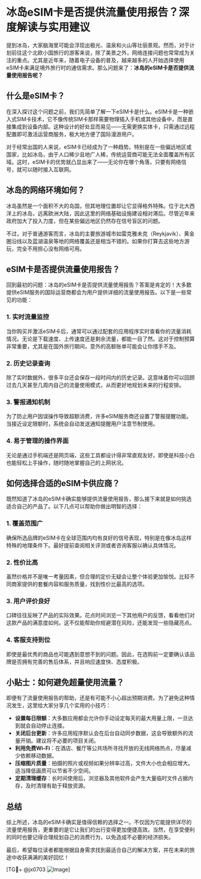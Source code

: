 # 冰岛eSIM卡是否提供流量使用报告？深度解读与实用建议

提到冰岛，大家脑海里可能会浮现出极光、温泉和火山等壮丽景观。然而，对于计划前往这个北欧小国旅行的游客来说，除了美景之外，网络连接问题也常常成为关注的重点。尤其是近年来，随着电子设备的普及，越来越多的人开始选择使用eSIM卡来满足境外旅行时的通信需求。那么问题来了：**冰岛的eSIM卡是否提供流量使用报告呢？**

## 什么是eSIM卡？

在深入探讨这个问题之前，我们先简单了解一下eSIM卡是什么。eSIM卡是一种嵌入式SIM卡技术，它不像传统SIM卡那样需要物理插入手机或其他设备中，而是直接集成到设备内部。这种设计的好处显而易见——无需更换实体卡，只需通过远程配置即可激活运营商服务，极大地方便了国际漫游用户。

对于经常出国的人来说，eSIM卡已经成为了一种趋势。特别是在一些偏远地区或国家，比如冰岛，由于人口稀少且地广人稀，传统运营商可能无法全面覆盖所有区域。这时，eSIM卡的优势就凸显出来了——无论你在哪个角落，只要有网络信号，就可以随时接入互联网。

## 冰岛的网络环境如何？

冰岛虽然是一个面积不大的岛国，但其地理位置却让它显得格外特殊。位于北大西洋上的冰岛，远离欧洲大陆，因此这里的网络基础设施建设相对滞后。尽管近年来政府加大了投入力度，但在某些偏远地区仍然存在信号盲区的问题。

不过，对于普通游客而言，冰岛的主要旅游城市如雷克雅未克（Reykjavik）、黄金圈沿线以及蓝湖温泉等地的网络覆盖还是相当不错的。如果你打算去这些地方游玩，完全不用担心没有网络可用。

## eSIM卡是否提供流量使用报告？

回到最初的问题：冰岛的eSIM卡是否提供流量使用报告？答案是肯定的！大多数提供eSIM服务的国际运营商都会为用户提供详细的流量使用报告。以下是一些常见的功能：

### 1. 实时流量监控
当你购买并激活eSIM卡后，通常可以通过配套的应用程序实时查看你的流量消耗情况。无论是下载速度、上传速度还是剩余流量，都能一目了然。这对于控制预算非常重要，尤其是在国外旅行期间，意外的高额账单可能会让你措手不及。

### 2. 历史记录查询
除了实时数据外，很多平台还会保存一段时间内的历史记录。这意味着你可以回顾过去几天甚至几周内自己的流量使用模式，从而更好地规划未来的行程安排。

### 3. 警报通知机制
为了防止用户因误操作导致超额消费，许多eSIM服务商还设置了警报提醒功能。当接近设定限额时，系统会自动发送通知提醒用户注意节制使用。

### 4. 易于管理的操作界面
无论是通过手机端还是网页端，这些工具都设计得非常直观友好。即使是科技小白也能轻松上手操作，随时随地掌握自己的上网状况。

## 如何选择合适的eSIM卡供应商？

既然知道了冰岛的eSIM卡确实能够提供流量使用报告，那么接下来就是如何挑选适合自己的产品了。以下几点可以帮助你做出明智的选择：

### 1. 覆盖范围广
确保所选品牌的eSIM卡在全球范围内均有良好的信号表现，特别是在像冰岛这样特殊的地理条件下。最好提前查阅相关评测或者咨询客服以确认具体情况。

### 2. 性价比高
虽然价格并不是唯一考量因素，但合理的定价无疑会让整个体验更加愉悦。比较不同商家提供的套餐内容和服务质量，找到性价比最高的选项。

### 3. 用户评价良好
口碑往往反映了产品的实际效果。花点时间浏览一下其他用户的反馈，看看他们对这款产品的满意度如何。这不仅能帮助你规避潜在风险，还能发现一些隐藏亮点。

### 4. 客服支持到位
即使是最优秀的商品也可能遇到意想不到的问题。因此，在选购前一定要确认该品牌是否拥有完善的售后体系，并且响应速度快、态度积极。

## 小贴士：如何避免超量使用流量？

即便有了流量使用报告的帮助，还是有可能不小心超出预期消费。为了避免这种情况发生，这里给大家分享几个实用的小技巧：

- **设置每日限额**：大多数应用都会允许你手动设定每天的最大用量上限，一旦达到就会自动停止连接。
- **关闭后台更新**：许多应用程序默认会在后台自动同步数据，这会导致额外的流量开销。建议将不必要的项目关闭。
- **利用免费Wi-Fi**：在酒店、餐厅等公共场所寻找开放的无线网络热点，尽量减少依赖移动数据。
- **压缩图片质量**：拍摄的照片或视频如果分辨率过高，文件大小也会相应增大。适当降低画质可以节省不少空间。
- **定期清理缓存**：长时间使用后，浏览器及其他软件会产生大量临时文件占据内存，及时清理有助于释放资源。

## 总结

综上所述，冰岛的eSIM卡确实是值得信赖的选择之一。不仅因为它能提供详尽的流量使用报告，更重要的是它让我们的出行变得更加便捷高效。当然，在享受便利的同时也要记得合理规划自己的消费行为，以免造成不必要的经济损失。

最后，希望每位读者都能根据自身需求找到最适合自己的解决方案，并在未来的旅途中收获满满的美好回忆！

[TG💪+ @jx0703 ![Image](https://github.com/user-attachments/assets/dbca1d08-cadb-493c-b0ec-ad6f7a83f270)]